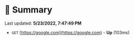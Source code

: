 # 📖 Summary
Last updated: **5/23/2022, 7:47:49 PM**

- `GET` [https://google.com](https://google.com) - **Up** (103ms)
